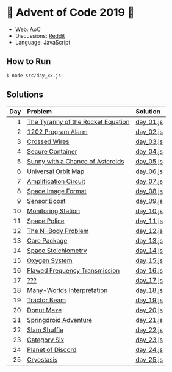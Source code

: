 # :christmas_tree: Advent of Code 2019 :christmas_tree:

- Web: [AoC](https://adventofcode.com/2019)
- Discussions: [Reddit](https://www.reddit.com/r/adventofcode/)
- Language: JavaScript

## How to Run

```bash
$ node src/day_xx.js
```

## Solutions

| Day | Problem                                                                   | Solution                     |
|----:|:--------------------------------------------------------------------------|:-----------------------------|
|   1 | [The Tyranny of the Rocket Equation](https://adventofcode.com/2019/day/1) | [day_01.js](./src/day_01.js) |
|   2 | [1202 Program Alarm](https://adventofcode.com/2019/day/2)                 | [day_02.js](./src/day_02.js) |
|   3 | [Crossed Wires](https://adventofcode.com/2019/day/3)                      | [day_03.js](./src/day_03.js) |
|   4 | [Secure Container](https://adventofcode.com/2019/day/4)                   | [day_04.js](./src/day_04.js) |
|   5 | [Sunny with a Chance of Asteroids](https://adventofcode.com/2019/day/5)   | [day_05.js](./src/day_05.js) |
|   6 | [Universal Orbit Map](https://adventofcode.com/2019/day/6)                | [day_06.js](./src/day_06.js) |
|   7 | [Amplification Circuit ](https://adventofcode.com/2019/day/7)             | [day_07.js](./src/day_07.js) |
|   8 | [Space Image Format](https://adventofcode.com/2019/day/8)                 | [day_08.js](./src/day_08.js) |
|   9 | [Sensor Boost](https://adventofcode.com/2019/day/9)                       | [day_09.js](./src/day_09.js) |
|  10 | [Monitoring Station](https://adventofcode.com/2019/day/10)                | [day_10.js](./src/day_10.js) |
|  11 | [Space Police](https://adventofcode.com/2019/day/11)                      | [day_11.js](./src/day_11.js) |
|  12 | [The N-Body Problem](https://adventofcode.com/2019/day/12)                | [day_12.js](./src/day_12.js) |
|  13 | [Care Package](https://adventofcode.com/2019/day/13)                      | [day_13.js](./src/day_13.js) |
|  14 | [Space Stoichiometry](https://adventofcode.com/2019/day/14)               | [day_14.js](./src/day_14.js) |
|  15 | [Oxygen System](https://adventofcode.com/2019/day/15)                     | [day_15.js](./src/day_15.js) |
|  16 | [Flawed Frequency Transmission](https://adventofcode.com/2019/day/16)     | [day_16.js](./src/day_16.js) |
|  17 | [???](https://adventofcode.com/2019/day/17)                               | [day_17.js](./src/day_17.js) |
|  18 | [Many-Worlds Interpretation](https://adventofcode.com/2019/day/18)        | [day_18.js](./src/day_18.js) |
|  19 | [Tractor Beam](https://adventofcode.com/2019/day/19)                      | [day_19.js](./src/day_19.js) |
|  20 | [Donut Maze](https://adventofcode.com/2019/day/20)                        | [day_20.js](./src/day_20.js) |
|  21 | [Springdroid Adventure](https://adventofcode.com/2019/day/21)             | [day_21.js](./src/day_21.js) |
|  22 | [Slam Shuffle](https://adventofcode.com/2019/day/22)                      | [day_22.js](./src/day_22.js) |
|  23 | [Category Six](https://adventofcode.com/2019/day/23)                      | [day_23.js](./src/day_23.js) |
|  24 | [Planet of Discord](https://adventofcode.com/2019/day/24)                 | [day_24.js](./src/day_24.js) |
|  25 | [Cryostasis](https://adventofcode.com/2019/day/25)                        | [day_25.js](./src/day_25.js) |
